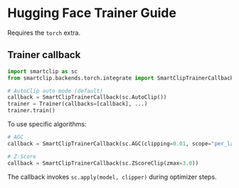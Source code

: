 # Hugging Face Trainer Guide

Requires the `torch` extra.

## Trainer callback

```python
import smartclip as sc
from smartclip.backends.torch.integrate import SmartClipTrainerCallback

# AutoClip auto mode (default)
callback = SmartClipTrainerCallback(sc.AutoClip())
trainer = Trainer(callbacks=[callback], ...)
trainer.train()
```

To use specific algorithms:

```python
# AGC
callback = SmartClipTrainerCallback(sc.AGC(clipping=0.01, scope="per_layer"))

# Z-Score
callback = SmartClipTrainerCallback(sc.ZScoreClip(zmax=3.0))
```

The callback invokes `sc.apply(model, clipper)` during optimizer steps.
